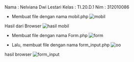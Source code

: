 Nama    : Nelviana Dwi Lestari
Kelas   : TI.20.D.1
Nim     : 312010086


- Membuat file dengan nama mobil.php
![mobil](https://user-images.githubusercontent.com/101852867/171624795-8cf13c38-ca9e-4adc-8428-ad919f18df27.png)

Hasil dari Browser
![hasil mobil](https://user-images.githubusercontent.com/101852867/171624956-9e2c997e-097f-4a38-93cd-2f8e292de3af.png)

- Membuat file dengan nama Form.php
![form](https://user-images.githubusercontent.com/101852867/171625087-8ad6c0c6-8510-4f47-a66c-b6b42d83989a.png)

- Lalu, membuat file dengan nama form_input.php
![oo](https://user-images.githubusercontent.com/101852867/171625226-f7344c6e-92b7-44c4-bc71-b12b285d79bd.png)

hasil browser 
![form_input](https://user-images.githubusercontent.com/101852867/171625252-c8ad4f85-56f4-48f0-8dcb-cc188b807dce.png)

